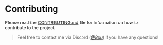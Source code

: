 # Contributing
Please read the [CONTRIBUTING.md](md/CONTRIBUTING.md) file for information on how to contribute to the project. 
> Feel free to contact me via Discord (*[@8xu](https://discord.com/users/793880467270008832)*) if you have any questions!